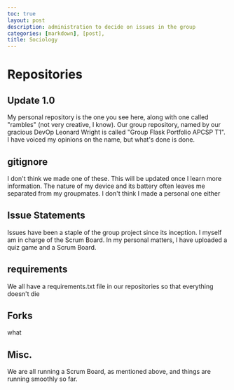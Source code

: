 ```yaml
---
toc: true
layout: post
description: administration to decide on issues in the group
categories: [markdown], [post], 
title: Sociology
---
```

# Repositories

## Update 1.0

My personal repository is the one you see here, along with one called "rambles" (not very creative, I know). Our group repository, named by our gracious DevOp Leonard Wright is called "Group Flask Portfolio APCSP T1". I have voiced my opinions on the name, but what's done is done.

## gitignore

I don't think we made one of these. This will be updated once I learn more information. The nature of my device and its battery often leaves me separated from my groupmates. I don't think I made a personal one either

## Issue Statements

Issues have been a staple of the group project since its inception. I myself am in charge of the Scrum Board. In my personal matters, I have uploaded a quiz game and a Scrum Board.

## requirements

We all have a requirements.txt file in our repositories so that everything doesn't die

## Forks

what

## Misc.

We are all running a Scrum Board, as mentioned above, and things are running smoothly so far.
